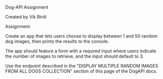 Dog-API Assignment

Created by Vik Birdi

Assignment:

Create an app that lets users choose to display between 1 and 50 random dog images, then prints the results to the console.

The app should feature a form with a required input where users indicate the number of images to retrieve, and the input should default to 3.

Use the endpoint described in the "DISPLAY MULTIPLE RANDOM IMAGES FROM ALL DOGS COLLECTION" section of this page of the DogAPI docs.
